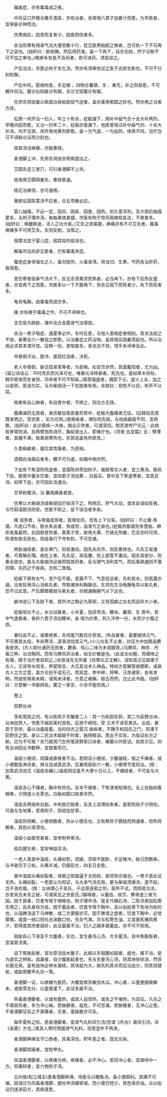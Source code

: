 <!-- { "loadSidebar": true } -->
　　偏废症，亦有霉毒成之者。

　　中风证口开眼合撒手遗尿，亦有治者，余常用六君子加姜汁而愈。为市医者，宜审脉诊神而治。

　　伤寒病后，因劳而复者少，因食而伤者多。

　　余治伤寒有用承气法大便至数十行，犹见胶黑粘腻之粪者，岂可执一下不可再下之说也。(拙轩曰：断病确，然后用药准。虽一下再下，自亦无妨，然于诊断不可不加之审也。)喉痹多有急不及药者，若可进药，须急投之。

　　产后治法，市医必拘于生化汤。然亦有须审他证之急于去瘀生新也，不可不分别权衡。

　　产后中风，筋络拘急，手足螈 ，四物合薯蓣、生 、秦艽，补之则易愈，不可概作风治。腹诊似较脉诊有据，舌诊尤较腹诊有据。

　　先师东洞翁屡以紫圆治痰粘胶结气逆者，盖亦善用紫圆之妙也。然亦用之当者方效。

　　松原一闲齐治一妇人，年三十有余，妊娠漏下，用补中益气合十全大补两剂，早晚间投而愈。又治一妇年二十，妊娠亦患漏下，他医曾用过补中益气剂、十全大补汤，均不见效，闲齐用地黄剂即愈。盖一为气虚，一为血热，体质不同，治疗岂可不谛脉诊证而分别也。

　　桂枝汤治痹痛，亦能奏效。

　　香港脚上冲，先师东洞翁亦用紫圆治之。

　　艾圆灸足三里穴，可引香港脚不上攻。

　　疮疡用艾圆隔姜灸，奏效甚速。

　　桃花治痹泄，亦可通用。

　　黄胆证茵陈蒿汤不应者，合五苓散必应。

　　婴儿抽搐，不必一定，因风、因痰、因食、因热。如久患泻利，及大病后抽搐更多，与附子理中汤，每每奏效甚捷。市医有拘于惊风用麻桂各法，不救甚多。(拙轩曰：唤醒群迷，活人之功大矣。)艾灸之效甚捷，痹痛亦有不可艾灸者，霉毒痹痛多不可用艾灸。灸则反剧，当慎之。

　　按摩法宜于婴儿症，因其投剂易误也。

　　解毒剂治风疹见愈者，仍有霉毒夹症。

　　霉疮症身体强壮之人，虽勿投剂，火毒渐清。用当归、生黄、芍药各治肝药，每得愈。

　　患伤寒者投承气汤大下，反见舌苔黄浓而焦者，必当再下。亦有下后热反盛者，亦宜再下之而愈。市医多以一下不敢再下，但余见因下而死者少，失下而死者多。

　　龟背龟胸，由霉毒而成亦多。

　　瘰 亦有根于霉毒之作，不可不谛审也。

　　支饮易为肿胀，理中法合金匮肾气法得效。

　　余治一男子喘症，遇夏季必作，冬时反愈，与他人患喘症者相别。青龙法投之不效，香薷合六一散投之即愈。以治暑症之药治喘，盖其喘实因暑而起也。所以治病必求其本谓可信。征韩一役，患喘甚多，青龙法不效，惜乎未谛审及此。

　　卒昏倒汗出，肢冷，面现红润者，决死。

　　老人卒昏倒，脉见弦紧革等者，为恶候。如支饮亦然，其面戴阳者，尤为凶。(温公诗话云：平时充实而光泽可也，唯暴光泽特甚者，死兆也。是如草木将枯，精华顿发而生雀饧，司命者不可不知矣。)禀质强盛者，偶损下元，虚火上炎，加之以疫邪，医误为实，与大柴胡汤一下忽脱者有焉。余故曰：视色不以目，听声不以耳。

　　咳嗽有自心肺者，有自胃中者，不辨之，则治方无效。

　　腹痛诸药无效者，香苏散加青皮姜煎奇中，妊娠大腹痛者尤佳。(征韩役先哲既发明之。而世医 ，实为可悯。)患瘵疾者，襟际肉先脱，与他病羸瘦不同，宜熟察。(拙轩曰：此诊瘵疾一大候，揭出示学者，可谓深切。按苏游传尸论云：此病若脊膂肉消，及两臂饱肉消尽，胸前骨出入，即难疗也。《灵枢·五变篇》云：臂薄者，其髓不满，故善病寒热也。东郭说盖有所原焉。）

　　久患痫癖者，瘥后其性躁者，为恶候。

　　遗精白浊属疝者多，概不可为虚，如强中病亦然。

　　下血有下焦湿热而虚者，宜茵陈四苓加附子。属肠胃实火者，宜三黄汤。肠风下血，肠胃中蓄水饮者，宜四君子汤加黄 、白扁豆。胃中及下焦虚寒者，宜真武汤。如痔下血，亦可因此法通治。

　　甘草粉蜜汤，治 囊病痛甚者效。

　　伤寒以大柴胡汤或柴胡加芒硝汤下之。热除后，肝气大动，谵言妄语如狂者，与竹茹温胆汤则安。世医不知之，妄下误治者多矣。

　　瘰 成劳者，与痔漏成劳者，其理全同，但有上下分耳。(拙轩曰：不止瘰 痔漏，凡疮口不收，脓水多出者，皆成劳，血液亏乏故也。)妊娠热郁甚则多堕胎，麻疹疫毒最然。此因肠胃热甚，熏蒸子宫，故用大黄、芒硝无所嫌，巴豆亦时可用，所谓有故无损也。但疫毒行下夺有机，不可忽诸。

　　两胁凝结者，直灸章门，则易激动。因先灸风市，则反奏效也。凡灸艾易激者，可善解此理。病在上者，先灸足，渐及腰，则上部宽不激动。因灸其部分，则奏全效也，是与大柴胡汤证候而阻其药者，反与理气汤利其气，而后事疏通则不激同理。灸药之于疾病，岂有二致哉。

　　妊娠下部有水气，至产后不瘥，恶露不下，气息促迫者，先利其水，则恶露亦通。治发狂用泻心汤紫丸者，夺取诸快利胸膈也。东洞先生治龟胸龟背以紫丸者，恐不过此意。产后脚膝痿弱与紫丸者，亦疏通胸膈气以下达也。

　　癖冲逆心下及胁下者，其所冲之眼必为邪视，又有因癖之左右而自异大小者。

　　妊娠呕吐不止，水分动甚者，小半夏，加茯苓汤、粳米、薯蓣、生 奇中。若中气虚极者，香砂六君子汤加粳米，各 咀为炒黑，别入洋参一分，水煎少少服之效。

　　暴吐血不止，或晕绝者，灸鸠尾穴数百壮奇效。(失血甚者，最要接续元气，不可畏其炎焰，专尚寒凉，逐渐消伐其元气。)小儿吐乳不止者，对证方中加精品麝香皮效。(大人呕吐诸药无效者，麝香、桂心二味为末调服效。)马脾风、麻疹、丹毒三种，治法略同。而有马脾风异治者，如无价散是也。(此说太似粗，而细味之有理，精于治疗者自知之。)余尝读先生所着《伤寒论正文解》，深知其识见超乘于古人。又读导水琐言，养婴琐言，大见其治术入神品。特如方意解穿凿臆断，或戾古人立方之意，盖方论创于成无己。而吴昆、李中梓、柯琴、汪昂诸家，各有发明，然或有择焉未精，语焉未详者，方意之难解。振古而然，岂止此书哉。(拙轩曰：方意解一书极辨矣。要之一家言，仆亦不能信焉。)

　　卷上

　　荻野台洲

　　享和宽政之间，有以医鸣于京雒者二人：其一为和田东郭，其二为荻野台洲。台洲加贺人，学医于越前奥村良筑，后游于崎阳，受 兰术于译官某氏。业成，悬壶于京师，最以治瘟疫着。当时四方之婴沉 痼疾者，不踵乎和田氏之门，则凑于荻野氏之堂。是以二氏治术超越于时辈，独得精诣。悉出于实验，为临证处方之助，岂为不可哉？余乃就其门生所笔获野家口诀者，编纂以作医话。如其识见，则有台洲园业书数种，宜就看而已。

　　温疫小便闭，烦躁或昏冒者不治。若阴证小便闭，少腹凝结，按之不痛者，或小便数急淋沥者，俱与加减真武汤，后兼用辰砂六一散，小便得节度则治。(按：加真武汤说见《温疫余编》。)温疫阴证虽不大便十日以上，不燥结者，不可妄与大黄。

　　温疫舌心干燥者，胸中有热也。舌本干燥者，下焦津液枯竭也。舌上白胎如着糊者，少阴虚火炎蒸也。白胎如鹅口疮者亦然。

　　温疫舌两端有白胎，中央胎已脱者，及舌上润滑如朱者，是邪热陷于少阴也。可直与生地黄，若用附子，则倍加甘草。

　　温疫热将解，小便频数者，热从小便去也。又有移热于膀胱而频通者，但热将解者，其色以渐清也。

　　温疫小血疲劳甚者，宜参附养荣汤。

　　疫后健忘者，宜安神益志汤。

　　一老人患直中温疫，头痛如割，烦躁，须臾不能卧，手足微冷，脉沉而数疾，与冷香饮子三帖，头痛半减。仍服前方，四五日全愈。

　　直中温疫头痛如裂者，肾厥之邪直逼于太阳经，故项背亦强也。一男子患此证无热，头痛如裂，一老医认为阳证，与大承气汤无效，更与柴胡清燥汤，遂不起，岂不浩欢哉。(按：台洲潜心于吴氏，于达原逐邪之剂，莫所不试。而阴疫治法，亦发吴氏未言之秘，可谓吴氏之忠臣氏。)膈噎者，以蓄血、痰饮、脾肾虚三者为因。因于痰者，饮食专噎于咽喉也，附子理中汤、旋复代赭石汤、二陈汤类加松寄生用之，且灸身柱为佳。因于蓄血者，饮食专噎于胸中，且以右肋骨下有块为标的也，以温脾汤送下乌神散，或二方更服亦可。因于脾肾之虚者，饮食下胸中，必觉摩痛，或食一纳口则吐白沫数口也，先灸气海。次与松寄生油，又宜服炙猪肉煮汁，若得食其肉者益妙，此证最属不治。妇人之膈多属蓄血，亦不可不知焉。

　　鼓胀自心下渐及于大腹者，实也，宜生姜泻心汤、大半夏汤。自中焦膨胀者，宜温胃汤类。

　　自下焦胀起者，宜壮原汤加木鳖子。此病以手鼓腹如鼓者，虚也，属不治。是为虚实之辨矣。血蛊者，自少腹胀起者也，先与生姜泻心汤，则其块徐徐消，然非长服无效。盖有血块必停水凝结，其块益为大，故先利其水而后治血分，则其效捷矣，或副用鳖甲丸亦一策。

　　香港脚一证，以槟榔为套药，大概宜槟苏散加木瓜。冲心者，以童便服槟榔末，或紫雪五分，以童便灌下。此证多属不治。

　　热毒香港脚者，以或有腹热，或其人自烦热，或灸之不堪热，为其征。凡灸之不堪其热者，多为冲心候。若脉数者，益危，不可忽诸。若脉缓者，无冲心之患。干香港脚证灸之不甚痛者，无害，虽脉数亦可灸。

　　每年夏秋之际，患香港脚者，宜肾气丸料风引汤(恐谓《外台》唐风引汤，非《金匮》方也。)类其人寒时预服肾气丸料，则至翌年不再发。

　　香港脚麻痹及于口唇者，其毒深也。积年患之者，固无论矣。

　　香港脚烦躁者，宜粒甲丸。

　　风湿香港脚者，以疼痛为辨。疼痛者，必不冲心。若将冲心者，宜唐侍中一方。但痛轻者，宜六物附子汤。

　　云州侯(松江城主)患香港脚肿满，侍医与以鲤鱼汤，虽小便颇利。其痛不可堪。因请诊为风毒香港脚，服杜仲汤痛顿减，而小便日短少，其色渐赤浊。众以拟议仍连进前方，其病遂愈。

